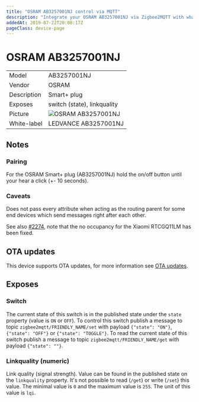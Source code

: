 ```yaml
---
title: "OSRAM AB3257001NJ control via MQTT"
description: "Integrate your OSRAM AB3257001NJ via Zigbee2MQTT with whatever smart home infrastructure you are using without the vendors bridge or gateway."
addedAt: 2019-07-22T20:08:17Z
pageClass: device-page
---
```


<!-- !!!! -->
<!-- ATTENTION: This file is auto-generated through docgen! -->
<!-- You can only edit the "## Notes"-Section till next h1 (#) or h2 heading (##). -->
<!-- Do NOT use h1 or h2 heading within "## Notes"-Section. -->
<!-- !!!! -->

# OSRAM AB3257001NJ

|     |     |
|-----|-----|
| Model | AB3257001NJ  |
| Vendor  | OSRAM  |
| Description | Smart+ plug |
| Exposes | switch (state), linkquality |
| Picture | ![OSRAM AB3257001NJ](https://psi-4ward.github.io/zigbee2mqtt.io/images/devices/AB3257001NJ.jpg) |
| White-label | LEDVANCE AB3257001NJ |


<!-- Notes BEGIN: You can edit here -->
## Notes


### Pairing
For the OSRAM Smart+ plug (AB3257001NJ) hold the on/off button until your hear a click (+- 10 seconds).

### Caveats
Does not pass every attribute when acting as the routing parent for some end devices which send messages right after each other.

See also [#2274](https://github.com/Koenkk/zigbee2mqtt/issues/2274), note that the no occupancy for the Xiaomi RTCGQ11LM has been fixed.

<!-- Notes END: Do not edit below this line -->


## OTA updates
This device supports OTA updates, for more information see [OTA updates](../guide/usage/ota_updates.md).


## Exposes

### Switch 
The current state of this switch is in the published state under the `state` property (value is `ON` or `OFF`).
To control this switch publish a message to topic `zigbee2mqtt/FRIENDLY_NAME/set` with payload `{"state": "ON"}`, `{"state": "OFF"}` or `{"state": "TOGGLE"}`.
To read the current state of this switch publish a message to topic `zigbee2mqtt/FRIENDLY_NAME/get` with payload `{"state": ""}`.

### Linkquality (numeric)
Link quality (signal strength).
Value can be found in the published state on the `linkquality` property.
It's not possible to read (`/get`) or write (`/set`) this value.
The minimal value is `0` and the maximum value is `255`.
The unit of this value is `lqi`.


